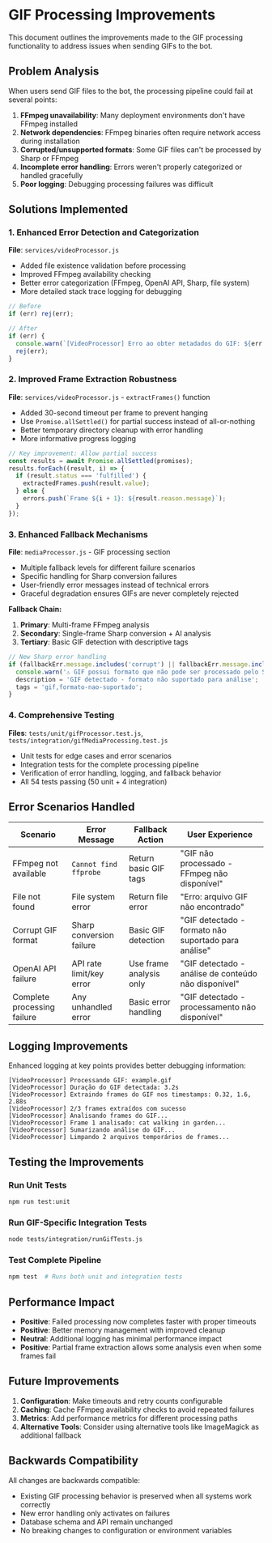 # GIF Processing Improvements

This document outlines the improvements made to the GIF processing functionality to address issues when sending GIFs to the bot.

## Problem Analysis

When users send GIF files to the bot, the processing pipeline could fail at several points:

1. **FFmpeg unavailability**: Many deployment environments don't have FFmpeg installed
2. **Network dependencies**: FFmpeg binaries often require network access during installation 
3. **Corrupted/unsupported formats**: Some GIF files can't be processed by Sharp or FFmpeg
4. **Incomplete error handling**: Errors weren't properly categorized or handled gracefully
5. **Poor logging**: Debugging processing failures was difficult

## Solutions Implemented

### 1. Enhanced Error Detection and Categorization

**File**: `services/videoProcessor.js`

- Added file existence validation before processing
- Improved FFmpeg availability checking 
- Better error categorization (FFmpeg, OpenAI API, Sharp, file system)
- More detailed stack trace logging for debugging

```javascript
// Before
if (err) rej(err);

// After  
if (err) {
  console.warn(`[VideoProcessor] Erro ao obter metadados do GIF: ${err.message}`);
  rej(err);
}
```

### 2. Improved Frame Extraction Robustness

**File**: `services/videoProcessor.js` - `extractFrames()` function

- Added 30-second timeout per frame to prevent hanging
- Use `Promise.allSettled()` for partial success instead of all-or-nothing
- Better temporary directory cleanup with error handling
- More informative progress logging

```javascript
// Key improvement: Allow partial success
const results = await Promise.allSettled(promises);
results.forEach((result, i) => {
  if (result.status === 'fulfilled') {
    extractedFrames.push(result.value);
  } else {
    errors.push(`Frame ${i + 1}: ${result.reason.message}`);
  }
});
```

### 3. Enhanced Fallback Mechanisms

**File**: `mediaProcessor.js` - GIF processing section

- Multiple fallback levels for different failure scenarios
- Specific handling for Sharp conversion failures
- User-friendly error messages instead of technical errors
- Graceful degradation ensures GIFs are never completely rejected

**Fallback Chain:**
1. **Primary**: Multi-frame FFmpeg analysis 
2. **Secondary**: Single-frame Sharp conversion + AI analysis
3. **Tertiary**: Basic GIF detection with descriptive tags

```javascript
// New Sharp error handling
if (fallbackErr.message.includes('corrupt') || fallbackErr.message.includes('gifload')) {
  console.warn('⚠️ GIF possui formato que não pode ser processado pelo Sharp');
  description = 'GIF detectado - formato não suportado para análise';
  tags = 'gif,formato-nao-suportado';
}
```

### 4. Comprehensive Testing

**Files**: `tests/unit/gifProcessor.test.js`, `tests/integration/gifMediaProcessing.test.js`

- Unit tests for edge cases and error scenarios
- Integration tests for the complete processing pipeline
- Verification of error handling, logging, and fallback behavior
- All 54 tests passing (50 unit + 4 integration)

## Error Scenarios Handled

| Scenario | Error Message | Fallback Action | User Experience |
|----------|---------------|-----------------|-----------------|
| FFmpeg not available | `Cannot find ffprobe` | Return basic GIF tags | "GIF não processado - FFmpeg não disponível" |
| File not found | File system error | Return file error | "Erro: arquivo GIF não encontrado" |
| Corrupt GIF format | Sharp conversion failure | Basic GIF detection | "GIF detectado - formato não suportado para análise" |
| OpenAI API failure | API rate limit/key error | Use frame analysis only | "GIF detectado - análise de conteúdo não disponível" |
| Complete processing failure | Any unhandled error | Basic error handling | "GIF detectado - processamento não disponível" |

## Logging Improvements

Enhanced logging at key points provides better debugging information:

```
[VideoProcessor] Processando GIF: example.gif
[VideoProcessor] Duração do GIF detectada: 3.2s  
[VideoProcessor] Extraindo frames do GIF nos timestamps: 0.32, 1.6, 2.88s
[VideoProcessor] 2/3 frames extraídos com sucesso
[VideoProcessor] Analisando frames do GIF...
[VideoProcessor] Frame 1 analisado: cat walking in garden...
[VideoProcessor] Sumarizando análise do GIF...
[VideoProcessor] Limpando 2 arquivos temporários de frames...
```

## Testing the Improvements

### Run Unit Tests
```bash
npm run test:unit
```

### Run GIF-Specific Integration Tests  
```bash
node tests/integration/runGifTests.js
```

### Test Complete Pipeline
```bash
npm test  # Runs both unit and integration tests
```

## Performance Impact

- **Positive**: Failed processing now completes faster with proper timeouts
- **Positive**: Better memory management with improved cleanup
- **Neutral**: Additional logging has minimal performance impact
- **Positive**: Partial frame extraction allows some analysis even when some frames fail

## Future Improvements

1. **Configuration**: Make timeouts and retry counts configurable
2. **Caching**: Cache FFmpeg availability checks to avoid repeated failures
3. **Metrics**: Add performance metrics for different processing paths
4. **Alternative Tools**: Consider using alternative tools like ImageMagick as additional fallback

## Backwards Compatibility

All changes are backwards compatible:
- Existing GIF processing behavior is preserved when all systems work correctly
- New error handling only activates on failures
- Database schema and API remain unchanged
- No breaking changes to configuration or environment variables